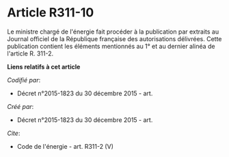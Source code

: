 # Article R311-10

Le ministre chargé de l'énergie fait procéder à la publication par extraits au Journal officiel de la République française
des autorisations délivrées. Cette publication contient les éléments mentionnés au 1° et au dernier alinéa de l'article R.
311-2.

**Liens relatifs à cet article**

_Codifié par_:

  - Décret n°2015-1823 du 30 décembre 2015 - art.

_Créé par_:

  - Décret n°2015-1823 du 30 décembre 2015 - art.

_Cite_:

  - Code de l'énergie - art. R311-2 (V)
